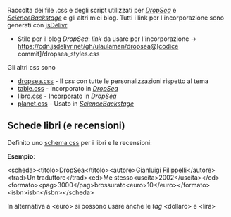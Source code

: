 Raccolta dei file .css e degli script utilizzati per [*DropSea*](https://dropseaofulaula.blogspot.com/) e [*ScienceBackstage*](https://sciencebackstage.blogspot.com/) e gli altri miei blog. Tutti i link per l'incorporazione sono generati con [jsDelivr](https://www.jsdelivr.com/)

* Stile per il blog *DropSea*: *link* da usare per l'incorporazione -> https://cdn.jsdelivr.net/gh/ulaulaman/dropsea@[codice commit]/dropsea_styles.css

Gli altri css sono
* [dropsea.css](css/dropsea.css) - Il *css* con tutte le personalizzazioni rispetto al tema
* [table.css](css/table.css) - Incorporato in [*DropSea*](dropsea_styles.css)
* [libro.css](css/libro.css) - Incorporato in [*DropSea*](dropsea_styles.css)
* [planet.css](css/planet.css) - Usato in [*ScienceBackstage*](https://sciencebackstage.blogspot.com/)

## Schede libri (e recensioni)

Definito uno [schema css](https://github.com/ulaulaman/dropsea/blob/master/css/libro.css) per i libri e le recensioni:

**Esempio**:

&lt;scheda&gt;&lt;titolo&gt;DropSea&lt;/titolo&gt;&lt;autore>Gianluigi Filippelli&lt;/autore>&lt;trad>Un traduttore&lt;/trad>&lt;ed>Me stesso&lt;uscita>2002&lt;/uscita>&lt;/ed>&lt;formato>&lt;pag>3000&lt;/pag>brossurato&lt;euro>10&lt;/euro>&lt;/formato>&lt;isbn>isbn&lt;/isbn>&lt;/scheda>

In alternativa a &lt;euro> si possono usare anche le *tag* &lt;dollaro> e &lt;lira>